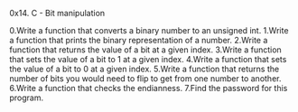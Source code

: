 0x14. C - Bit manipulation

0.Write a function that converts a binary number to an unsigned int.
1.Write a function that prints the binary representation of a number.
2.Write a function that returns the value of a bit at a given index.
3.Write a function that sets the value of a bit to 1 at a given index.
4.Write a function that sets the value of a bit to 0 at a given index.
5.Write a function that returns the number of bits you would need to flip to get from one number to another.
6.Write a function that checks the endianness.
7.Find the password for this program.
